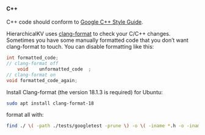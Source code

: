 #### C++
C++ code should conform to [Google C++ Style Guide](https://google.github.io/styleguide/cppguide.html).

HierarchicalKV uses [clang-format](https://clang.llvm.org/docs/ClangFormat.html)
to check your C/C++ changes. Sometimes you have some manually formatted
code that you don’t want clang-format to touch.
You can disable formatting like this:

```cpp
int formatted_code;
// clang-format off
    void    unformatted_code  ;
// clang-format on
void formatted_code_again;
```

Install Clang-format (the version 18.1.3 is required) for Ubuntu:

```bash
sudo apt install clang-format-18
```

format all with:
```bash
find ./ \( -path ./tests/googletest -prune \) -o \( -iname *.h -o -iname *.cpp -o -iname *.cc -o -iname *.cu -o -iname *.cuh -o -iname *.hpp \) -print | xargs clang-format-18 -i --style=file

```
